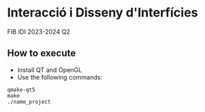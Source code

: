 # Interacció i Disseny d'Interfícies
FIB IDI 2023-2024 Q2

## How to execute
- Install QT and OpenGL
- Use the following commands:
```
qmake-qt5
make
./name_project
```




